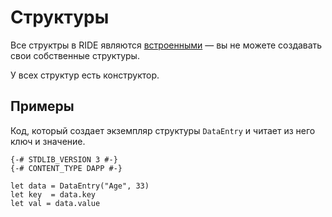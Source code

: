 # Структуры

Все структры в RIDE являются [встроенными](/ride/built-in-structures.md) — вы не можете создавать свои собственные структуры.

У всех структур есть конструктор.

## Примеры

Код, который создает экземпляр структуры `DataEntry` и читает из него ключ и значение.

```ride
{-# STDLIB_VERSION 3 #-}
{-# CONTENT_TYPE DAPP #-}
 
let data = DataEntry("Age", 33)
let key  = data.key
let val = data.value
```
